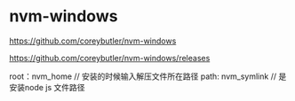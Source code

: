 # nvm-windows

https://github.com/coreybutler/nvm-windows


https://github.com/coreybutler/nvm-windows/releases

root：nvm_home  // 安装的时候输入解压文件所在路径
path: nvm_symlink // 是安装node js 文件路径
